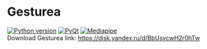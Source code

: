 # Gesturea
[![Python version](https://img.shields.io/static/v1?label=Python&logo=python&message=3.8.0&color=blue)](https://www.python.org/)
[![PyQt](https://img.shields.io/static/v1?label=PyQt6&logo=PyQt6&message=6.4.2&color=blue)](https://pypi.org/project/PyQt6/)
[![Mediapipe](https://img.shields.io/static/v1?label=Mediapipe&logo=mediapipe&message=0.9.1.0&color=blue)](https://pypi.org/project/mediapipe/)\
Download Gesturea link: https://disk.yandex.ru/d/BbUsycwH2r0hTw
